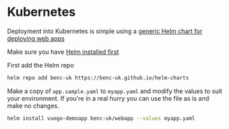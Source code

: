 # Kubernetes

Deployment into Kubernetes is simple using a [generic Helm chart for deploying web apps](https://github.com/benc-uk/helm-charts/tree/master/webapp)

Make sure you have [Helm installed first](https://helm.sh/docs/intro/install/)

First add the Helm repo
```bash
helm repo add benc-uk https://benc-uk.github.io/helm-charts
```

Make a copy of `app.sample.yaml` to `myapp.yaml` and modify the values to suit your environment. If you're in a real hurry you can use the file as is and make no changes.
```bash
helm install vuego-demoapp benc-uk/webapp --values myapp.yaml
```